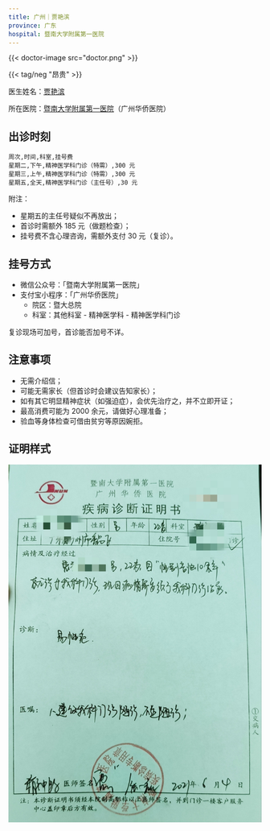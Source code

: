 ```yaml
---
title: 广州｜贾艳滨
province: 广东
hospital: 暨南大学附属第一医院
---
```


{{< doctor-image src="doctor.png" >}}

{{< tag/neg "昂贵" >}}

医生姓名：[贾艳滨](https://www.haodf.com/doctor/240979.html)

所在医院：[暨南大学附属第一医院](https://amap.com/place/B00140382F)（广州华侨医院）

## 出诊时刻

```csv
周次,时间,科室,挂号费
星期二,下午,精神医学科门诊（特需）,300 元
星期三,上午,精神医学科门诊（特需）,300 元
星期五,全天,精神医学科门诊（主任号）,30 元
```

附注：

- 星期五的主任号疑似不再放出；
- 首诊时需额外 185 元（做题检查）；
- 挂号费不含心理咨询，需额外支付 30 元（复诊）。

## 挂号方式

- 微信公众号：「暨南大学附属第一医院」
- 支付宝小程序：「广州华侨医院」
  - 院区：暨大总院
  - 科室：其他科室 - 精神医学科 - 精神医学科门诊

复诊现场可加号，首诊能否加号不详。

## 注意事项

- 无需介绍信；
- 可能无需家长（但首诊时会建议告知家长）；
- 如有其它明显精神症状（如强迫症），会优先治疗之，并不立即开证；
- 最高消费可能为 2000 余元，请做好心理准备；
- 验血等身体检查可借由贫穷等原因婉拒。

## 证明样式

![证明](proof.jpg)
